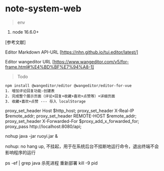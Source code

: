 # note-system-web

> env
1. node 16.6.0+

[参考文献]

Editor Markdown API-URL
[https://nhn.github.io/tui.editor/latest/]

Editor wangeditor URL
[https://www.wangeditor.com/v5/for-frame.html#%E4%BD%BF%E7%94%A8-1]

> Todo
```
npm install @wangeditor/editor @wangeditor/editor-for-vue
1. 增加评论回复功能-创建表
2. 完成整个展示页面（评论+回复+收藏+喜欢+点赞等）+详细页面
3. 收藏+喜欢+点赞 --- 存入 localStorage
```

proxy_set_header Host $http_host;
proxy_set_header X-Real-IP $remote_addr;
proxy_set_header REMOTE-HOST $remote_addr;
proxy_set_header X-Forwarded-For $proxy_add_x_forwarded_for;
proxy_pass http://localhost:8080/api;

nohup java -jar ruoyi.jar &

nohup: no hang up, 不挂起，用于在系统后台不挂断地运行命令，退出终端不会影响程序的运行

ps -ef | grep java
杀死进程 重新部署
kill -9 pid

